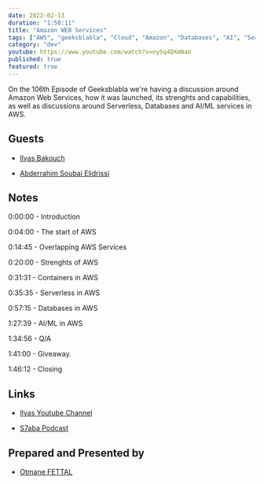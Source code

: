 ```yaml
---
date: 2022-02-13
duration: "1:50:11"
title: "Amazon WEB Services"
tags: ["AWS", "geeksblabla", "Cloud", "Amazon", "Databases", "AI", "Serverless"]
category: "dev"
youtube: https://www.youtube.com/watch?v=oy5q4QXmNaU
published: true
featured: true
---
```


On the 106th Episode of Geeksblabla we're having a discussion around Amazon Web Services, how it was launched, its strenghts and capabilities, as well as discussions around Serverless, Databases and AI/ML services in AWS.

## Guests

- [Ilyas Bakouch](https://www.linkedin.com/in/ilyasbakouch)

- [Abderrahim Soubai Elidrissi](https://twitter.com/soub4i)

## Notes

0:00:00 - Introduction

0:04:00 - The start of AWS

0:14:45 - Overlapping AWS Services

0:20:00 - Strenghts of AWS

0:31:31 - Containers in AWS

0:35:35 - Serverless in AWS

0:57:15 - Databases in AWS

1:27:39 - AI/ML in AWS

1:34:56 - Q/A

1:41:00 - Giveaway.

1:46:12 - Closing

## Links

- [Ilyas Youtube Channel](https://twitter.com/isbkch)

- [S7aba Podcast](https://s7aba.ma/)

## Prepared and Presented by

- [Otmane FETTAL](https://twitter.com/ofettal)
